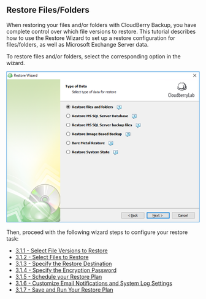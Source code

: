 ## Restore Files/Folders

When restoring your files and/or folders with CloudBerry Backup, you have complete control over which file versions to restore. This tutorial describes how to use the Restore Wizard to set up a restore configuration for files/folders, as well as Microsoft Exchange Server data.

To restore files and/or folders, select the corresponding option in the wizard.

![](/assets/restore-files-choice.png)

Then, proceed with the following wizard steps to configure your restore task:

* [3.1.1 - Select File Versions to Restore](/chapter1/step-3-choose-data-to-restore/31-restore-filesfolders-or-ms-exchange-data/311-select-file-versions-to-restore.md)
* [3.1.2 - Select Files to Restore](/chapter1/step-3-choose-data-to-restore/31-restore-filesfolders-or-ms-exchange-data/312-select-files-to-restore.md)
* [3.1.3 - Specify the Restore Destination](/chapter1/step-3-choose-data-to-restore/31-restore-filesfolders-or-ms-exchange-data/313-specify-the-restore-destination.md)
* [3.1.4 - Specify the Encryption Password](/chapter1/step-3-choose-data-to-restore/31-restore-filesfolders-or-ms-exchange-data/314-specify-the-encryption-password.md)
* [3.1.5 - Schedule your Restore Plan](/chapter1/step-3-choose-data-to-restore/31-restore-filesfolders-or-ms-exchange-data/315-schedule-your-restore-plan.md)
* [3.1.6 - Customize Email Notifications and System Log Settings](/chapter1/step-3-choose-data-to-restore/31-restore-filesfolders-or-ms-exchange-data/316-customize-email-notifications-and-system-log-settings.md)
* [3.1.7 - Save and Run Your Restore Plan](/chapter1/step-3-choose-data-to-restore/31-restore-filesfolders-or-ms-exchange-data/317-save-and-run-your-restore-plan.md)



